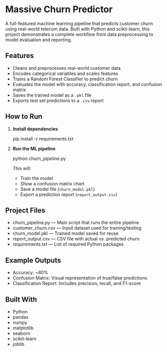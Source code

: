 # Massive Churn Predictor 

A full-featured machine learning pipeline that predicts customer churn using real-world telecom data. Built with Python and scikit-learn, this project demonstrates a complete workflow from data preprocessing to model evaluation and reporting.

## Features

- Cleans and preprocesses real-world customer data
- Encodes categorical variables and scales features
- Trains a Random Forest Classifier to predict churn
- Evaluates the model with accuracy, classification report, and confusion matrix
- Saves the trained model as a `.pkl` file
- Exports test set predictions to a `.csv` report

## How to Run

1. **Install dependencies**

   pip install -r requirements.txt

2. **Run the ML pipeline**

   python churn_pipeline.py

   This will:
   - Train the model
   - Show a confusion matrix chart
   - Save a model file (`churn_model.pkl`)
   - Export a prediction report (`report_output.csv`)

## Project Files

- churn_pipeline.py — Main script that runs the entire pipeline
- customer_churn.csv — Input dataset used for training/testing
- churn_model.pkl — Trained model saved for reuse
- report_output.csv — CSV file with actual vs. predicted churn
- requirements.txt — List of required Python packages

## Example Outputs

- Accuracy: ~80%
- Confusion Matrix: Visual representation of true/false predictions
- Classification Report: Includes precision, recall, and F1-score

## Built With

- Python
- pandas
- numpy
- matplotlib
- seaborn
- scikit-learn
- joblib
